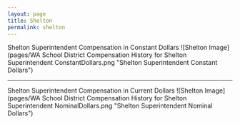 ```yaml
---
layout: page
title: Shelton
permalink: shelton
---
```



Shelton Superintendent Compensation in Constant Dollars
![Shelton Image](pages/WA School District Compensation History for Shelton Superintendent ConstantDollars.png "Shelton Superintendent Constant Dollars")
___

Shelton Superintendent Compensation in Current Dollars
![Shelton Image](pages/WA School District Compensation History for Shelton Superintendent NominalDollars.png "Shelton Superintendent Nominal Dollars")